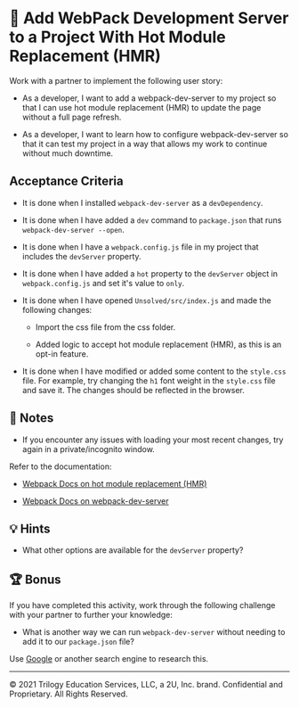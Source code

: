 # 📖 Add WebPack Development Server to a Project With Hot Module Replacement (HMR)

Work with a partner to implement the following user story:

* As a developer, I want to add a webpack-dev-server to my project so that I can use hot module replacement (HMR) to update the page without a full page refresh.

* As a developer, I want to learn how to configure webpack-dev-server so that it can test my project in a way that allows my work to continue without much downtime.

## Acceptance Criteria

* It is done when I installed `webpack-dev-server` as a `devDependency`.

* It is done when I have added a `dev` command to `package.json` that runs `webpack-dev-server --open`.

* It is done when I have a `webpack.config.js` file in my project that includes the `devServer` property.

* It is done when I have added a `hot` property to the `devServer` object in `webpack.config.js` and set it's value to `only`.

* It is done when I have opened `Unsolved/src/index.js` and made the following changes:

  * Import the css file from the css folder.

  * Added logic to accept hot module replacement (HMR), as this is an opt-in feature.

* It is done when I have modified or added some content to the `style.css` file. For example, try changing the `h1` font weight in the `style.css` file and save it. The changes should be reflected in the browser.

## 📝 Notes

* If you encounter any issues with loading your most recent changes, try again in a private/incognito window.

Refer to the documentation:

* [Webpack Docs on hot module replacement (HMR)](https://webpack.js.org/guides/hot-module-replacement/#enabling-hmr)

* [Webpack Docs on webpack-dev-server](https://webpack.js.org/configuration/dev-server/)

## 💡 Hints

* What other options are available for the `devServer` property?

## 🏆 Bonus

If you have completed this activity, work through the following challenge with your partner to further your knowledge:

* What is another way we can run `webpack-dev-server` without needing to add it to our `package.json` file?

Use [Google](https://www.google.com) or another search engine to research this.

---
© 2021 Trilogy Education Services, LLC, a 2U, Inc. brand. Confidential and Proprietary. All Rights Reserved.
